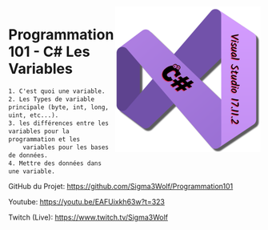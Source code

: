 <img src="/images/cSharp.png" align="right" height="290"/>

# Programmation 101 - C# Les Variables

	1. C'est quoi une variable.
	2. Les Types de variable principale (byte, int, long, uint, etc...).
	3. les différences entre les variables pour la programmation et les
		variables pour les bases de données.
	4. Mettre des données dans une variable.

GitHub du Projet:
https://github.com/Sigma3Wolf/Programmation101

Youtube:
https://youtu.be/EAFUixkh63w?t=323

Twitch (Live):
https://www.twitch.tv/Sigma3Wolf

